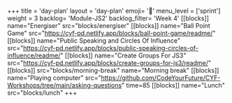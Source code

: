 +++
title = 'day-plan'
layout = 'day-plan'
emoji= '📝'
menu_level = ['sprint']
weight = 3
backlog= 'Module-JS2'
backlog_filter= 'Week 4'
[[blocks]]
name="Energiser"
src="blocks/energiser"
[[blocks]]
name="Ball Point Game"
src="https://cyf-pd.netlify.app/blocks/ball-point-game/readme/"
[[blocks]]
name="Public Speaking and Circles Of Influence"
src="https://cyf-pd.netlify.app/blocks/public-speaking-circles-of-influence/readme/"
[[blocks]]
name="Create Groups For JS3"
src="https://cyf-pd.netlify.app/blocks/create-groups-for-js3/readme/"
[[blocks]]
src="blocks/morning-break"
name="Morning break"
[[blocks]]
name="Playing computer"
src="https://github.com/CodeYourFuture/CYF-Workshops/tree/main/asking-questions"
time=85
[[blocks]]
name="Lunch"
src="blocks/lunch"
+++
